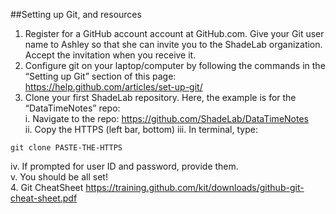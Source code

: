 ##Setting up Git, and resources
1.  Register for a GitHub account account at GitHub.com.  Give your Git user name to Ashley so that she can invite you to the ShadeLab organization.  Accept the invitation when you receive it.
2.  Configure git on your laptop/computer by following the commands in the “Setting up Git” section of this page:
https://help.github.com/articles/set-up-git/
3.  Clone your first ShadeLab repository.  Here, the example is for the “DataTimeNotes” repo:  
i.  Navigate to the repo: https://github.com/ShadeLab/DataTimeNotes  
ii.  Copy the HTTPS (left bar, bottom) 
iii.  In terminal, type:  
```
git clone PASTE-THE-HTTPS
```
iv. If prompted for user ID and password, provide them.  
v. You should be all set!  
4.  Git CheatSheet
https://training.github.com/kit/downloads/github-git-cheat-sheet.pdf
